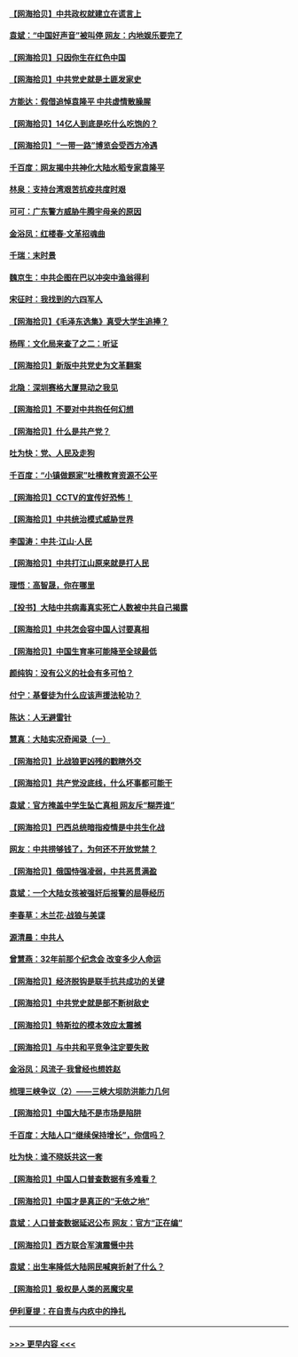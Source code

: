 #### [【网海拾贝】中共政权就建立在谎言上](../pages/nsc993/n12981880.md?t=05291152) 
#### [袁斌：“中国好声音”被叫停 网友：内地娱乐要完了](../pages/nsc993/n12981826.md?t=05291152) 
#### [【网海拾贝】只因你生在红色中国](../pages/nsc993/n12979096.md?t=05291152) 
#### [【网海拾贝】中共党史就是土匪发家史](../pages/nsc993/n12976478.md?t=05291152) 
#### [方能达：假借追悼袁隆平 中共虚情散臊腥](../pages/nsc993/n12976396.md?t=05291152) 
#### [【网海拾贝】14亿人到底是吃什么吃饱的？](../pages/nsc993/n12974125.md?t=05291152) 
#### [【网海拾贝】“一带一路”博览会受西方冷遇](../pages/nsc993/n12971787.md?t=05291152) 
#### [千百度：网友揭中共神化大陆水稻专家袁隆平](../pages/nsc993/n12971733.md?t=05291152) 
#### [林泉：支持台湾艰苦抗疫共度时艰](../pages/nsc993/n12971350.md?t=05291152) 
#### [可可：广东警方威胁牛腾宇母亲的原因](../pages/nsc993/n12971100.md?t=05291152) 
#### [金浴凤：红楼春·文革招魂曲](../pages/nsc993/n12970354.md?t=05291152) 
#### [千瑞：末时景](../pages/nsc993/n12970337.md?t=05291152) 
#### [魏京生：中共企图在巴以冲突中渔翁得利](../pages/nsc993/n12970286.md?t=05291152) 
#### [宋征时：我找到的六四军人](../pages/nsc993/n12970213.md?t=05291152) 
#### [【网海拾贝】《毛泽东选集》真受大学生追捧？](../pages/nsc993/n12968779.md?t=05291152) 
#### [杨晖：文化局来查了之二：听证](../pages/nsc993/n12966528.md?t=05291152) 
#### [【网海拾贝】新版中共党史为文革翻案](../pages/nsc993/n12967526.md?t=05291152) 
#### [北隐：深圳赛格大厦晃动之我见](../pages/nsc993/n12967393.md?t=05291152) 
#### [【网海拾贝】不要对中共抱任何幻想](../pages/nsc993/n12965222.md?t=05291152) 
#### [【网海拾贝】什么是共产党？](../pages/nsc993/n12962781.md?t=05291152) 
#### [吐为快：党、人民及走狗](../pages/nsc993/n12962747.md?t=05291152) 
#### [千百度：“小镇做题家”吐槽教育资源不公平](../pages/nsc993/n12962705.md?t=05291152) 
#### [【网海拾贝】CCTV的宣传好恐怖！](../pages/nsc993/n12959984.md?t=05291152) 
#### [【网海拾贝】中共统治模式威胁世界](../pages/nsc993/n12957622.md?t=05291152) 
#### [李国涛：中共‧江山‧人民](../pages/nsc993/n12957502.md?t=05291152) 
#### [【网海拾贝】中共打江山原来就是打人民](../pages/nsc993/n12954345.md?t=05291152) 
#### [理悟：高智晟，你在哪里](../pages/nsc993/n12953115.md?t=05291152) 
#### [【投书】大陆中共病毒真实死亡人数被中共自己揭露](../pages/nsc993/n12953050.md?t=05291152) 
#### [【网海拾贝】中共怎会容中国人讨要真相](../pages/nsc993/n12952161.md?t=05291152) 
#### [【网海拾贝】中国生育率可能降至全球最低](../pages/nsc993/n12948793.md?t=05291152) 
#### [颜纯钩：没有公义的社会有多可怕？](../pages/nsc993/n12947626.md?t=05291152) 
#### [付宁：基督徒为什么应该声援法轮功？](../pages/nsc993/n12947233.md?t=05291152) 
#### [陈达：人无避雷针](../pages/nsc993/n12947098.md?t=05291152) 
#### [慧真：大陆实况奇闻录（一）](../pages/nsc993/n12945811.md?t=05291152) 
#### [【网海拾贝】比战狼更凶残的戳瞎外交](../pages/nsc993/n12945717.md?t=05291152) 
#### [【网海拾贝】共产党没底线，什么坏事都可能干](../pages/nsc993/n12942090.md?t=05291152) 
#### [袁斌：官方掩盖中学生坠亡真相 网友斥“糊弄谁”](../pages/nsc993/n12942029.md?t=05291152) 
#### [【网海拾贝】巴西总统暗指疫情是中共生化战](../pages/nsc993/n12938999.md?t=05291152) 
#### [网友：中共捞够钱了，为何还不开放党禁？](../pages/nsc993/n12938952.md?t=05291152) 
#### [【网海拾贝】俄国恃强凌弱，中共恶贯满盈](../pages/nsc993/n12936626.md?t=05291152) 
#### [袁斌：一个大陆女孩被强奸后报警的屈辱经历](../pages/nsc993/n12936547.md?t=05291152) 
#### [李春草：木兰花·战狼与美谍](../pages/nsc993/n12935995.md?t=05291152) 
#### [源清晨：中共人](../pages/nsc993/n12935589.md?t=05291152) 
#### [曾慧燕：32年前那个纪念会 改变多少人命运](../pages/nsc993/n12934233.md?t=05291152) 
#### [【网海拾贝】经济脱钩是联手抗共成功的关键](../pages/nsc993/n12934176.md?t=05291152) 
#### [【网海拾贝】中共党史就是部不断树敌史](../pages/nsc993/n12932844.md?t=05291152) 
#### [【网海拾贝】特斯拉的模本效应太震撼](../pages/nsc993/n12925626.md?t=05291152) 
#### [【网海拾贝】与中共和平竞争注定要失败](../pages/nsc993/n12923326.md?t=05291152) 
#### [金浴凤：风流子‧我曾经也想姓赵](../pages/nsc993/n12920911.md?t=05291152) 
#### [梳理三峡争议（2）——三峡大坝防洪能力几何](../pages/nsc993/n12920173.md?t=05291152) 
#### [【网海拾贝】中国大陆不是市场是陷阱](../pages/nsc993/n12920143.md?t=05291152) 
#### [千百度：大陆人口“继续保持增长”，你信吗？](../pages/nsc993/n12918946.md?t=05291152) 
#### [吐为快：谁不晓妖共这一套](../pages/nsc993/n12918941.md?t=05291152) 
#### [【网海拾贝】中国人口普查数据有多难看？](../pages/nsc993/n12917822.md?t=05291152) 
#### [【网海拾贝】中国才是真正的“无依之地”](../pages/nsc993/n12915845.md?t=05291152) 
#### [袁斌：人口普查数据延迟公布 网友：官方“正在编”](../pages/nsc993/n12915748.md?t=05291152) 
#### [【网海拾贝】西方联合军演震慑中共](../pages/nsc993/n12913466.md?t=05291152) 
#### [袁斌：出生率降低大陆网民喊爽折射了什么？](../pages/nsc993/n12913365.md?t=05291152) 
#### [【网海拾贝】极权是人类的恶魔灾星](../pages/nsc993/n12910697.md?t=05291152) 
#### [伊利夏提：在自责与内疚中的挣扎](../pages/nsc993/n12910493.md?t=05291152) 

----
#### [ >>> 更早内容 <<< ](../indexes/nsc993-earlier.md)
